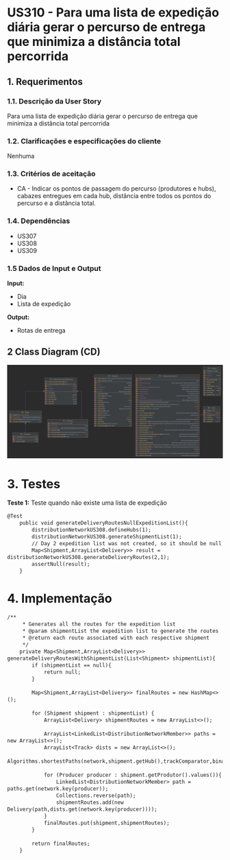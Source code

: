 # US310 - Para uma lista de expedição diária gerar o percurso de entrega que minimiza a distância total percorrida

## 1. Requerimentos

### 1.1. Descrição da User Story

Para uma lista de expedição diária gerar o percurso de entrega que minimiza a distância
total percorrida

### 1.2. Clarificações e especificações do cliente
Nenhuma

### 1.3. Critérios de aceitação
* CA - Indicar os pontos de passagem do percurso (produtores e hubs), cabazes
  entregues em cada hub, distância entre todos os pontos do percurso e a distância total.
### 1.4. Dependências
* US307
* US308
* US309


### 1.5 Dados de Input e Output
**Input:**
* Dia 
* Lista de expedição

**Output:**
* Rotas de entrega



## 2 Class Diagram (CD)

![US310_CD](US310_CD.svg)

# 3. Testes

**Teste 1:** Teste quando não existe uma lista de expedição
```
@Test
    public void generateDeliveryRoutesNullExpeditionList(){
        distributionNetworkUS308.defineHubs(1);
        distributionNetworkUS308.generateShipmentList(1);
        // Day 2 expedition list was not created, so it should be null
        Map<Shipment,ArrayList<Delivery>> result = distributionNetworkUS308.generateDeliveryRoutes(2,1);
        assertNull(result);
    }

```
 


# 4. Implementação

```
/**
     * Generates all the routes for the expedition list
     * @param shipmentList the expedition list to generate the routes
     * @return each route associated with each respective shipment
     */
    private Map<Shipment,ArrayList<Delivery>> generateDeliveryRoutesWithShipmentList(List<Shipment> shipmentList){
        if (shipmentList == null){
            return null;
        }

        Map<Shipment,ArrayList<Delivery>> finalRoutes = new HashMap<>();

        for (Shipment shipment : shipmentList) {
            ArrayList<Delivery> shipmentRoutes = new ArrayList<>();

            ArrayList<LinkedList<DistributionNetworkMember>> paths = new ArrayList<>();
            ArrayList<Track> dists = new ArrayList<>();
            Algorithms.shortestPaths(network,shipment.getHub(),trackComparator,binaryOperator,zero,paths,dists);

            for (Producer producer : shipment.getProdutor().values()){
                LinkedList<DistributionNetworkMember> path = paths.get(network.key(producer));
                Collections.reverse(path);
                shipmentRoutes.add(new Delivery(path,dists.get(network.key(producer))));
            }
            finalRoutes.put(shipment,shipmentRoutes);
        }

        return finalRoutes;
    }
```
